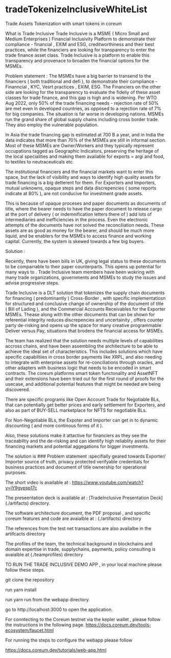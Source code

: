 # tradeTokenizeInclusiveWhiteList
Trade Assets Tokenization with smart tokens in coreum

What is Trade Inclusive
Trade Inclusive is a MSME ( Micro Small and Medium Enterprises ) Financial Inclusivity Platform to demonstrate their compliance - financial , EXIM and ESG, creditworthiness and their best practices, while the financiers are looking for transparency to enter the trade finance asset class. Trade Inclusive is a platform to enable this transparency and provenace to broaden the financial options for the MSMEs.

Problem statement :
The MSMEs have a big barrier to transend to the financiers ( both traditional and defi ), to demonstrate their compliance - Finanncial , KYC, Vesrt practices , EXIM, ESG. The Financiers on the other side are looking for the transparency to evaluate the fideliy of these asset classes for trade finance, and this gap is high and is widening.
Per WTO Aug 2022, only 50% of the trade financing needs - rejection rate of 50% are met even in developed countries, as opposed to a rejection rate of 7% for big companies. The situation is far worse in developing nations. MSMEs run the grand share of global supply chains including cross border trade. They also employ the vulnerable population.

In Asia the trade financing gap is estimated at 700 B a year, and in India the data indicates that more than 70% of the MSMEs are still in informal section. Most of these MSMEs are Owner/Workers and they typically represent occupations tagged as Geographic Indicators, preserving the heritage of the local specialities and making them available for exports = argi and food, to textiles to neutraceuticals etc.

The institutional financiers and the financial markets want to enter this space, but the lack of visibility and ways to identify high quality assets for trade financing is a big detterent for them. For Exporters and Importers, mutual unknowns, opaque steps and data discrepencies ( some reports indicate at 80% ), are not conducive for investment grade assets. 

This is because of opaque proceses and paper documents as documents of title, where the bearer needs to have the paper document to release cargo at the port of delivery ( or indemnification letters there of ) add lots of intermediaries and inefficiencies in the process. Even the electronic attempts of the documents have not solved the reconciliation needs. These assets are as good as money for the bearer, and should be much more liquid, and be enablers for the MSMEs to access finance and working capital. Currently, the system is skewed towards a few big buyers.

Solution :

Recently, there have been bills in UK, giving legal status to these documents to be comparrable to their paper counterparts. This opens up potential for many ways to . Trade Inclusive team members have been wokring with many trade organizations, governments and MSMEs to study the issues and advise progressive steps.

Trade Inclusive is a DLT solution that tokenizes the supply chain documents for financing ( predominantly ) Cross-Border , with specific implementatiosn for structured and conclusive change of ownership of the document of title ( Bill of Lading ), and the Commercial Accounts Receivables for the Exporter MSMEs. Thease along with the other documents that can be shown for referential integrity reduces discrepencies and uncertainity , offers counter party de-risking and opens up the space for many creative programmable Deliver versus Pay, situations that brodens the financial access for MSMEs.

The team has realized that the solution needs multiple levels of capabilities accross chains, and have been assembling the architecture to be able to achieve the ideal set of characteristics. This includes solutions which have specific capabiltiies in cross border payments like XRPL, and also needing to integrate with enterprise assets for re-conciliations through oracles, and other adapters with business logic that needs to be encoded in smart contracts. The coreum platforms smart token functonality and AssetNFT and their extensions have been tried out for the first round of proofs for the usecase, and additional potential features that might be needed are being discovered.

There are specific programs like Open Account Trade for Negotiable BLs, that can potentially get better prices and early settlement for Exporters, and also as part of BUY-SELL marketplace for NFTS for negotiable BLs.

For Non-Negotiable BLs, the Expoter and Importer can get in to dynamic discounting ( and more continous forms of it ).

Also, these solutions make it attactive for financiers as they see the traceabiltiy and the de-risking and can identify high reliablity assets for their financing markets and potential aggegations for bigger investments.

The solution is ### Problem statement :specifially geared towards Exporter/ Importer source of truth, privacy protected verifyable credentials for business practices and document of title ownership for operational purposes.

The short video is available at :
https://www.youtube.com/watch?v=jY9gvpsp17c

The preseentation deck is available at : [TradeInclusive Presentation Deck] (./artifacts) directory.

The software architecture document, the PDF proposal , and specific coreum features and code are avaialble at : (./artifacts) directory

The references from the test net transactions are also availalbe in the artifcacts directory

The profiles of the team, the technical background in blockchains and domain expertise in trade, supplychains, payments,  policy consulting is avaialble at (./teamprofiles) directory


TO RUN THE TRADE INCLUSIVE DEMO APP  , in your local machine please follow these steps.

git clone the repository 

run yarn install

run yarn run from the webapp directory. 

go to http://localhost:3000 to open the application. 

For conntecting to the Coreum testnet via the kepler wallet , please follow the instructions in the following page. 
https://docs.coreum.dev/tools-ecosystem/faucet.html

For running the steps to configure the webapp please follow

https://docs.coreum.dev/tutorials/web-app.html







